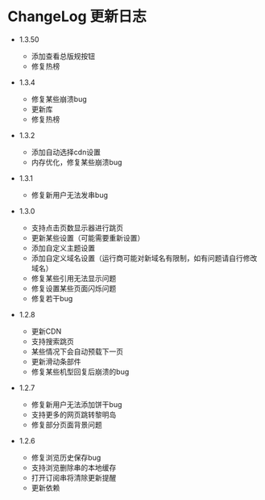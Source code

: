 # ChangeLog 更新日志
- 1.3.50
    - 添加查看总版规按钮
    - 修复热榜

- 1.3.4
    - 修复某些崩溃bug
    - 更新库
    - 修复热榜

- 1.3.2
    - 添加自动选择cdn设置
    - 内存优化，修复某些崩溃bug
    
- 1.3.1
    - 修复新用户无法发串bug
    
- 1.3.0
    - 支持点击页数显示器进行跳页
    - 更新某些设置（可能需要重新设置）
    - 添加自定义主题设置
    - 添加自定义域名设置（运行商可能对新域名有限制，如有问题请自行修改域名）
    - 修复某些引用无法显示问题
    - 修复设置某些页面闪烁问题
    - 修复若干bug
   
- 1.2.8
    - 更新CDN
    - 支持搜索跳页
    - 某些情况下会自动预载下一页
    - 更新滑动条部件
    - 修复某些机型回复后崩溃的bug
    
- 1.2.7
    - 修复新用户无法添加饼干bug
    - 支持更多的网页跳转黎明岛
    - 修复部分页面背景问题
    
- 1.2.6 
    - 修复浏览历史保存bug
    - 支持浏览删除串的本地缓存
    - 打开订阅串将清除更新提醒
    - 更新依赖